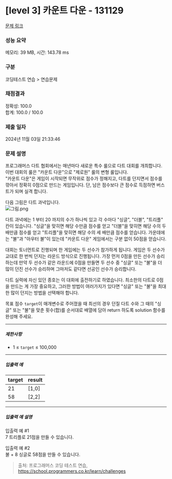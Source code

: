 # [level 3] 카운트 다운 - 131129 

[문제 링크](https://school.programmers.co.kr/learn/courses/30/lessons/131129?language=csharp) 

### 성능 요약

메모리: 39 MB, 시간: 143.78 ms

### 구분

코딩테스트 연습 > 연습문제

### 채점결과

정확성: 100.0<br/>합계: 100.0 / 100.0

### 제출 일자

2024년 11월 03일 21:33:46

### 문제 설명

<p>프로그래머스 다트 협회에서는 매년마다 새로운 특수 룰으로 다트 대회를 개최합니다. 이번 대회의 룰은 "카운트 다운"으로 "제로원" 룰의 변형 룰입니다.<br>
"카운트 다운"은 게임이 시작되면 무작위로 점수가 정해지고, 다트를 던지면서 점수를 깎아서 정확히 0점으로 만드는 게임입니다. 단, 남은 점수보다 큰 점수로 득점하면 버스트가 되며 실격 합니다.</p>

<p>다음 그림은 다트 과녁입니다.<br>
<img src="https://grepp-programmers.s3.ap-northeast-2.amazonaws.com/files/production/9b437169-c6fa-402e-8ca1-276a57aeb0b3/%EA%B7%B8%EB%A6%BC.png" title="" alt="그림.png"></p>

<p>다트 과녁에는 1 부터 20 까지의 수가 하나씩 있고 각 수마다 "싱글", "더블", "트리플" 칸이 있습니다. "싱글"을 맞히면 해당 수만큼 점수를 얻고 "더블"을 맞히면 해당 수의 두 배만큼 점수를 얻고 "트리플"을 맞히면 해당 수의 세 배만큼 점수를 얻습니다. 가운데에는 "불"과 "아우터 불"이 있는데 "카운트 다운" 게임에서는 구분 없이 50점을 얻습니다.</p>

<p>대회는 토너먼트로 진행되며 한 게임에는 두 선수가 참가하게 됩니다. 게임은 두 선수가 교대로 한 번씩 던지는 라운드 방식으로 진행됩니다. 가장 먼저 0점을 만든 선수가 승리하는데 만약 두 선수가 같은 라운드에 0점을 만들면 두 선수 중 "싱글" 또는 "불"을 더 많이 던진 선수가 승리하며 그마저도 같다면 선공인 선수가 승리합니다.</p>

<p>다트 실력에 자신 있던 종호는 이 대회에 출전하기로 하였습니다. 최소한의 다트로 0점을 만드는 게 가장 중요하고, 그러한 방법이 여러가지가 있다면 "싱글" 또는 "불"을 최대한 많이 던지는 방법을 선택해야 합니다.</p>

<p>목표 점수 <code>target</code>이 매개변수로 주어졌을 때 최선의 경우 던질 다트 수와 그 때의 "싱글" 또는 "불"을 맞춘 횟수(합)를 순서대로 배열에 담아 return 하도록 solution 함수를 완성해 주세요.</p>

<hr>

<h5>제한사항</h5>

<ul>
<li>1 ≤ <code>target</code> ≤ 100,000</li>
</ul>

<hr>

<h5>입출력 예</h5>
<table class="table">
        <thead><tr>
<th>target</th>
<th>result</th>
</tr>
</thead>
        <tbody><tr>
<td>21</td>
<td>[1,0]</td>
</tr>
<tr>
<td>58</td>
<td>[2,2]</td>
</tr>
</tbody>
      </table>
<hr>

<h5>입출력 예 설명</h5>

<p>입출력 예 #1<br>
7 트리플로 21점을 만들 수 있습니다.</p>

<p>입출력 예 #2<br>
불 + 8 싱글로 58점을 만들 수 있습니다.</p>


> 출처: 프로그래머스 코딩 테스트 연습, https://school.programmers.co.kr/learn/challenges